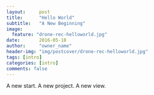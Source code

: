```yaml
---
layout:     post
title:      "Hello World"
subtitle:   "A New Beginning"
image:
  feature: "drone-rec-helloworld.jpg"
date:       2016-05-18
author:     "owner_name"
header-img: "img/postcover/drone-rec-helloworld.jpg"
tags: [intro]
categories: [intro]
comments: false
---
```


A new start. A new project. A new view.
